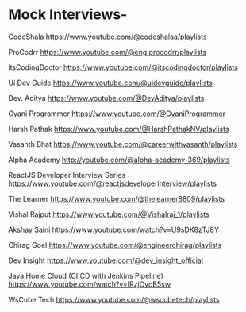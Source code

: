 Mock Interviews-
====================

CodeShala
https://www.youtube.com/@codeshalaa/playlists

ProCodrr
https://www.youtube.com/@eng.procodrr/playlists

itsCodingDoctor
https://www.youtube.com/@itscodingdoctor/playlists

Ui Dev Guide
https://www.youtube.com/@uidevguide/playlists

Dev. Aditya
https://www.youtube.com/@DevAditya/playlists

Gyani Programmer
https://www.youtube.com/@GyaniProgrammer

Harsh Pathak
https://www.youtube.com/@HarshPathakNV/playlists

Vasanth Bhat
https://www.youtube.com/@careerwithvasanth/playlists

Alpha Academy
http://youtube.com/@alpha-academy-369/playlists

ReactJS Developer Interview Series 
https://www.youtube.com/@reactjsdeveloperinterview/playlists

The Learner
https://www.youtube.com/@thelearner8809/playlists

Vishal Rajput
https://www.youtube.com/@Vishalraj_1/playlists

Akshay Saini
https://www.youtube.com/watch?v=U9sDK8zTJ8Y

Chirag Goel
https://www.youtube.com/@engineerchirag/playlists

Dev Insight
https://www.youtube.com/@dev_insight_official

Java Home Cloud (CI CD with Jenkins Pipeline)
https://www.youtube.com/watch?v=IRzjOvoB5sw

WsCube Tech
https://www.youtube.com/@wscubetech/playlists

